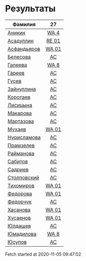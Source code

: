 # Результаты
Фамилия | 27
---|:---:
[Аникин](Аникин/README.md)  | [WA 4](Аникин/27.md)
[Асадуллин](Асадуллин/README.md)  | [RE 01](Асадуллин/27.md)
[Асфандьяров](Асфандьяров/README.md)  | [WA 01](Асфандьяров/27.md)
[Белесова](Белесова/README.md)  | [AC](Белесова/27.md)
[Галеева](Галеева/README.md)  | [WA 8](Галеева/27.md)
[Гареев](Гареев/README.md)  | [AC](Гареев/27.md)
[Гусев](Гусев/README.md)  | [AC](Гусев/27.md)
[Зайнуллина](Зайнуллина/README.md)  | [AC](Зайнуллина/27.md)
[Коротаев](Коротаев/README.md)  | [AC](Коротаев/27.md)
[Лисицына](Лисицына/README.md)  | [AC](Лисицына/27.md)
[Макарова](Макарова/README.md)  | [AC](Макарова/27.md)
[Мартазова](Мартазова/README.md)  | [AC](Мартазова/27.md)
[Мухаев](Мухаев/README.md)  | [WA 01](Мухаев/27.md)
[Нурисламова](Нурисламова/README.md)  | [AC](Нурисламова/27.md)
[Прамзелев](Прамзелев/README.md)  | [AC](Прамзелев/27.md)
[Райманова](Райманова/README.md)  | [AC](Райманова/27.md)
[Сабитов](Сабитов/README.md)  | [AC](Сабитов/27.md)
[Садриев](Садриев/README.md)  | [AC](Садриев/27.md)
[Столповский](Столповский/README.md)  | [AC](Столповский/27.md)
[Тихомиров](Тихомиров/README.md)  | [WA 01](Тихомиров/27.md)
[Федорова](Федорова/README.md)  | [WA 01](Федорова/27.md)
[Федорчук](Федорчук/README.md)  | [AC](Федорчук/27.md)
[Хасанова](Хасанова/README.md)  | [WA 01](Хасанова/27.md)
[Хусаенов](Хусаенов/README.md)  | [WA 01](Хусаенов/27.md)
[Юлдашев](Юлдашев/README.md)  | [AC](Юлдашев/27.md)
[Юмадилова](Юмадилова/README.md)  | [WA 8](Юмадилова/27.md)
[Юсупов](Юсупов/README.md)  | [AC](Юсупов/27.md)

Fetch started at 2020-11-05 09:47:02
